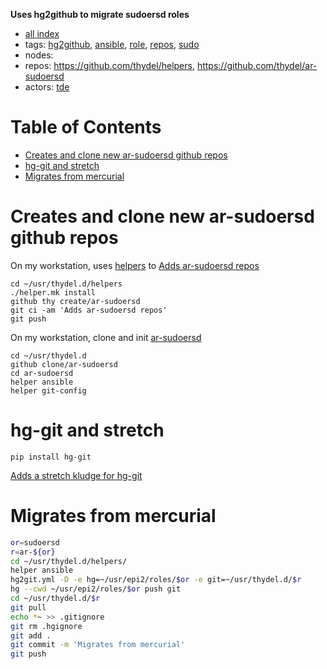 **Uses hg2github to migrate sudoersd roles**

- [all index](/indexed/tde/journal-tde.md)
- tags: [hg2github](/indexed/tde/journal-tde.md#tags-hg2github), [ansible](/indexed/tde/journal-tde.md#tags-ansible), [role](/indexed/tde/journal-tde.md#tags-role), [repos](/indexed/tde/journal-tde.md#tags-repos), [sudo](/indexed/tde/journal-tde.md#tags-sudo)
- nodes: 
- repos: https://github.com/thydel/helpers, https://github.com/thydel/ar-sudoersd
- actors: [tde](/indexed/tde/journal-tde.md#actors-tde)



# Table of Contents

-   [Creates and clone new ar-sudoersd github repos](#creates-and-clone-new-ar-sudoersd-github-repos)
-   [hg-git and stretch](#hg-git-and-stretch)
-   [Migrates from mercurial](#migrates-from-mercurial)


# Creates and clone new ar-sudoersd github repos

On my workstation, uses [helpers][] to [Adds ar-sudoersd repos][]

```
cd ~/usr/thydel.d/helpers
./helper.mk install
github thy create/ar-sudoersd
git ci -am 'Adds ar-sudoersd repos'
git push
```

[helpers]: https://github.com/thydel/helpers "github.com"
[Adds ar-sudoersd repos]:
	https://github.com/thydel/helpers/commit/09ad4030c3af402c8dd398805a619ccc550fc69d "github.com"

On my workstation, clone and init [ar-sudoersd][]

```
cd ~/usr/thydel.d
github clone/ar-sudoersd
cd ar-sudoersd
helper ansible
helper git-config
```

[ar-sudoersd]: https://github.com/thydel/ar-sudoersd "github.com"

# hg-git and stretch

```
pip install hg-git
```

[Adds a stretch kludge for hg-git][]

[Adds a stretch kludge for hg-git]:
	https://github.com/thydel/helpers/commit/bc12786fa81181eb9b7dc0f0e0bd8152d1b17420 "github.com"


# Migrates from mercurial


```bash
or=sudoersd
r=ar-${or}
cd ~/usr/thydel.d/helpers/
helper ansible
hg2git.yml -D -e hg=~/usr/epi2/roles/$or -e git=~/usr/thydel.d/$r
hg --cwd ~/usr/epi2/roles/$or push git
cd ~/usr/thydel.d/$r
git pull
echo *~ >> .gitignore
git rm .hgignore
git add .
git commit -m 'Migrates from mercurial'
git push
```
